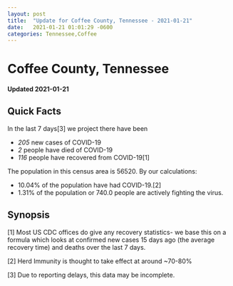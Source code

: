 ```yaml
---
layout: post
title:  "Update for Coffee County, Tennessee - 2021-01-21"
date:   2021-01-21 01:01:29 -0600
categories: Tennessee,Coffee
---
```


# Coffee County, Tennessee
#### Updated 2021-01-21

## Quick Facts

In the last 7 days[3] we project there have been
- *205* new cases of COVID-19
- *2* people have died of COVID-19
- *116* people have recovered from COVID-19[1]

The population in this census area is 56520. By our calculations:
- 10.04% of the population have had COVID-19.[2]
- 1.31% of the population or 740.0 people are actively fighting the virus.

## Synopsis




[1] Most US CDC offices do give any recovery statistics- we base this on a formula which looks at confirmed new cases
15 days ago (the average recovery time) and deaths over the last 7 days.

[2] Herd Immunity is thought to take effect at around ~70-80%

[3] Due to reporting delays, this data may be incomplete.
 
    